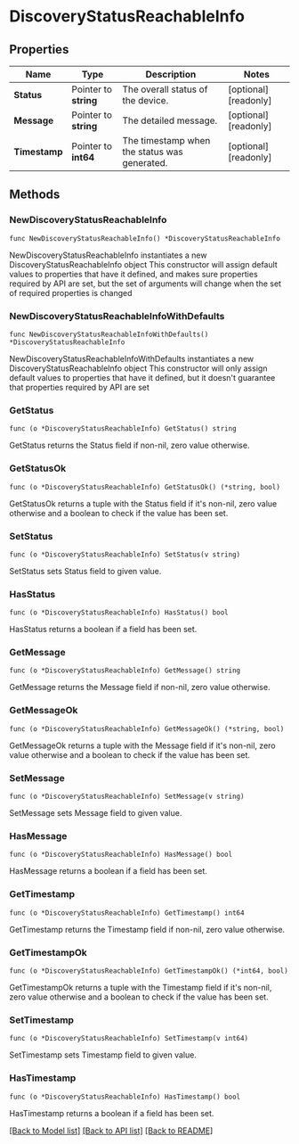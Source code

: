 # DiscoveryStatusReachableInfo

## Properties

Name | Type | Description | Notes
------------ | ------------- | ------------- | -------------
**Status** | Pointer to **string** | The overall status of the device. | [optional] [readonly] 
**Message** | Pointer to **string** | The detailed message. | [optional] [readonly] 
**Timestamp** | Pointer to **int64** | The timestamp when the status was generated. | [optional] [readonly] 

## Methods

### NewDiscoveryStatusReachableInfo

`func NewDiscoveryStatusReachableInfo() *DiscoveryStatusReachableInfo`

NewDiscoveryStatusReachableInfo instantiates a new DiscoveryStatusReachableInfo object
This constructor will assign default values to properties that have it defined,
and makes sure properties required by API are set, but the set of arguments
will change when the set of required properties is changed

### NewDiscoveryStatusReachableInfoWithDefaults

`func NewDiscoveryStatusReachableInfoWithDefaults() *DiscoveryStatusReachableInfo`

NewDiscoveryStatusReachableInfoWithDefaults instantiates a new DiscoveryStatusReachableInfo object
This constructor will only assign default values to properties that have it defined,
but it doesn't guarantee that properties required by API are set

### GetStatus

`func (o *DiscoveryStatusReachableInfo) GetStatus() string`

GetStatus returns the Status field if non-nil, zero value otherwise.

### GetStatusOk

`func (o *DiscoveryStatusReachableInfo) GetStatusOk() (*string, bool)`

GetStatusOk returns a tuple with the Status field if it's non-nil, zero value otherwise
and a boolean to check if the value has been set.

### SetStatus

`func (o *DiscoveryStatusReachableInfo) SetStatus(v string)`

SetStatus sets Status field to given value.

### HasStatus

`func (o *DiscoveryStatusReachableInfo) HasStatus() bool`

HasStatus returns a boolean if a field has been set.

### GetMessage

`func (o *DiscoveryStatusReachableInfo) GetMessage() string`

GetMessage returns the Message field if non-nil, zero value otherwise.

### GetMessageOk

`func (o *DiscoveryStatusReachableInfo) GetMessageOk() (*string, bool)`

GetMessageOk returns a tuple with the Message field if it's non-nil, zero value otherwise
and a boolean to check if the value has been set.

### SetMessage

`func (o *DiscoveryStatusReachableInfo) SetMessage(v string)`

SetMessage sets Message field to given value.

### HasMessage

`func (o *DiscoveryStatusReachableInfo) HasMessage() bool`

HasMessage returns a boolean if a field has been set.

### GetTimestamp

`func (o *DiscoveryStatusReachableInfo) GetTimestamp() int64`

GetTimestamp returns the Timestamp field if non-nil, zero value otherwise.

### GetTimestampOk

`func (o *DiscoveryStatusReachableInfo) GetTimestampOk() (*int64, bool)`

GetTimestampOk returns a tuple with the Timestamp field if it's non-nil, zero value otherwise
and a boolean to check if the value has been set.

### SetTimestamp

`func (o *DiscoveryStatusReachableInfo) SetTimestamp(v int64)`

SetTimestamp sets Timestamp field to given value.

### HasTimestamp

`func (o *DiscoveryStatusReachableInfo) HasTimestamp() bool`

HasTimestamp returns a boolean if a field has been set.


[[Back to Model list]](../README.md#documentation-for-models) [[Back to API list]](../README.md#documentation-for-api-endpoints) [[Back to README]](../README.md)


